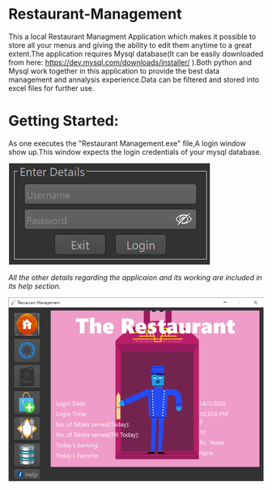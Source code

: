 # Restaurant-Management
This a local Restaurant Managment Application which makes it possible to store all your menus and giving the ability to edit them anytime to a great extent.The application requires Mysql database(It can be easily downloaded from here: https://dev.mysql.com/downloads/installer/ ).Both python and Mysql work together in this application to provide the best data management and annalysis experience.Data can be filtered and stored into excel files for further use.

# Getting Started:
As one executes the "Restaurant Management.exe" file,A login window show up.This window expects the login credentials of your mysql database.

![](Screenshots/login.png)

*All the other details regarding the applicaion and its working are included in its help section.*

![](Screenshots/home.png)
